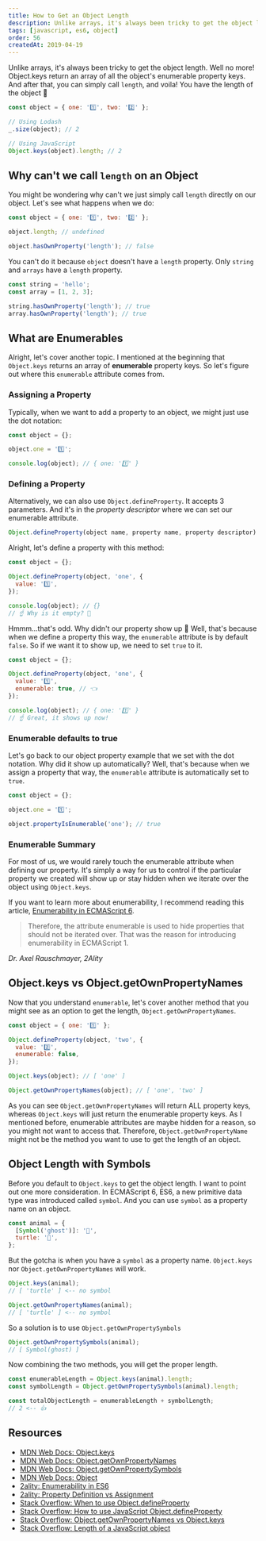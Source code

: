 ```yaml
---
title: How to Get an Object Length
description: Unlike arrays, it's always been tricky to get the object length. Let's learn how ES6 solves this with Object.keys and how enumerable works.
tags: [javascript, es6, object]
order: 56
createdAt: 2019-04-19
---
```


Unlike arrays, it's always been tricky to get the object length. Well no more!
Object.keys return an array of all the object's enumerable property keys. And after that, you can simply call `length`, and voila! You have the length of the object 🎉

```javascript
const object = { one: '1️⃣', two: '2️⃣' };

// Using Lodash
_.size(object); // 2

// Using JavaScript
Object.keys(object).length; // 2
```

<markdown-toc></markdown-toc>

## Why can't we call `length` on an Object

You might be wondering why can't we just simply call `length` directly on our object. Let's see what happens when we do:

```javascript
const object = { one: '1️⃣', two: '2️⃣' };

object.length; // undefined

object.hasOwnProperty('length'); // false
```

You can't do it because `object` doesn't have a `length` property. Only `string` and `arrays` have a `length` property.

```javascript
const string = 'hello';
const array = [1, 2, 3];

string.hasOwnProperty('length'); // true
array.hasOwnProperty('length'); // true
```

## What are Enumerables

Alright, let's cover another topic. I mentioned at the beginning that `Object.keys` returns an array of **enumerable** property keys. So let's figure out where this `enumerable` attribute comes from.

### Assigning a Property

Typically, when we want to add a property to an object, we might just use the dot notation:

```javascript
const object = {};

object.one = '1️⃣';

console.log(object); // { one: '1️⃣' }
```

### Defining a Property

Alternatively, we can also use `Object.defineProperty`. It accepts 3 parameters. And it's in the _property descriptor_ where we can set our enumerable attribute.

```javascript
Object.defineProperty(object name, property name, property descriptor)
```

Alright, let's define a property with this method:

```javascript
const object = {};

Object.defineProperty(object, 'one', {
  value: '1️⃣',
});

console.log(object); // {}
// ☝️ Why is it empty? 🤔
```

Hmmm...that's odd. Why didn't our property show up 🤔 Well, that's because when we define a property this way, the `enumerable` attribute is by default `false`. So if we want it to show up, we need to set `true` to it.

```javascript
const object = {};

Object.defineProperty(object, 'one', {
  value: '1️⃣',
  enumerable: true, // 👈
});

console.log(object); // { one: '1️⃣' }
// ☝️ Great, it shows up now!
```

### Enumerable defaults to true

Let's go back to our object property example that we set with the dot notation. Why did it show up automatically? Well, that's because when we assign a property that way, the `enumerable` attribute is automatically set to `true`.

```javascript
const object = {};

object.one = '1️⃣';

object.propertyIsEnumerable('one'); // true
```

### Enumerable Summary

For most of us, we would rarely touch the enumerable attribute when defining our property. It's simply a way for us to control if the particular property we created will show up or stay hidden when we iterate over the object using `Object.keys`.

If you want to learn more about enumerability, I recommend reading this article, [Enumerability in ECMAScript 6](http://2ality.com/2015/10/enumerability-es6.html).

> Therefore, the attribute enumerable is used to hide properties that should not be iterated over. That was the reason for introducing enumerability in ECMAScript 1.

_Dr. Axel Rauschmayer, 2Ality_

## Object.keys vs Object.getOwnPropertyNames

Now that you understand `enumerable`, let's cover another method that you might see as an option to get the length, `Object.getOwnPropertyNames`.

```javascript
const object = { one: '1️⃣' };

Object.defineProperty(object, 'two', {
  value: '2️⃣',
  enumerable: false,
});

Object.keys(object); // [ 'one' ]

Object.getOwnPropertyNames(object); // [ 'one', 'two' ]
```

As you can see `Object.getOwnPropertyNames` will return ALL property keys, whereas `Object.keys` will just return the enumerable property keys. As I mentioned before, enumerable attributes are maybe hidden for a reason, so you might not want to access that. Therefore, `Object.getOwnPropertyName` might not be the method you want to use to get the length of an object.

## Object Length with Symbols

Before you default to `Object.keys` to get the object length. I want to point out one more consideration. In ECMAScript 6, ES6, a new primitive data type was introduced called `symbol`. And you can use `symbol` as a property name on an object.

```javascript
const animal = {
  [Symbol('ghost')]: '👻',
  turtle: '🐢',
};
```

But the gotcha is when you have a `symbol` as a property name. `Object.keys` nor `Object.getOwnPropertyNames` will work.

```javascript
Object.keys(animal);
// [ 'turtle' ] <-- no symbol

Object.getOwnPropertyNames(animal);
// [ 'turtle' ] <-- no symbol
```

So a solution is to use `Object.getOwnPropertySymbols`

```javascript
Object.getOwnPropertySymbols(animal);
// [ Symbol(ghost) ]
```

Now combining the two methods, you will get the proper length.

```javascript
const enumerableLength = Object.keys(animal).length;
const symbolLength = Object.getOwnPropertySymbols(animal).length;

const totalObjectLength = enumerableLength + symbolLength;
// 2 <-- 👍
```

## Resources

- [MDN Web Docs: Object.keys](https://developer.mozilla.org/en-US/docs/Web/JavaScript/Reference/Global_Objects/Object/keys)
- [MDN Web Docs: Object.getOwnPropertyNames](https://developer.mozilla.org/en-US/docs/Web/JavaScript/Reference/Global_Objects/Object/getOwnPropertyNames)
- [MDN Web Docs: Object.getOwnPropertySymbols](https://developer.mozilla.org/en-US/docs/Web/JavaScript/Reference/Global_Objects/Object/getOwnPropertySymbols)
- [MDN Web Docs: Object](https://developer.mozilla.org/en-US/docs/Web/JavaScript/Reference/Global_Objects/Object)
- [2ality: Enumerability in ES6](http://2ality.com/2015/10/enumerability-es6.html)
- [2ality: Property Definition vs Assignment](http://2ality.com/2012/08/property-definition-assignment.html)
- [Stack Overflow: When to use Object.defineProperty](https://stackoverflow.com/questions/10105824/when-do-you-use-object-defineproperty)
- [Stack Overflow: How to use JavaScript Object.defineProperty](https://stackoverflow.com/questions/18524652/how-to-use-javascript-object-defineproperty)
- [Stack Overflow: Object.getOwnPropertyNames vs Object.keys](https://stackoverflow.com/questions/22658488/object-getownpropertynames-vs-object-keys)
- [Stack Overflow: Length of a JavaScript object](https://stackoverflow.com/questions/5223/length-of-a-javascript-object)
